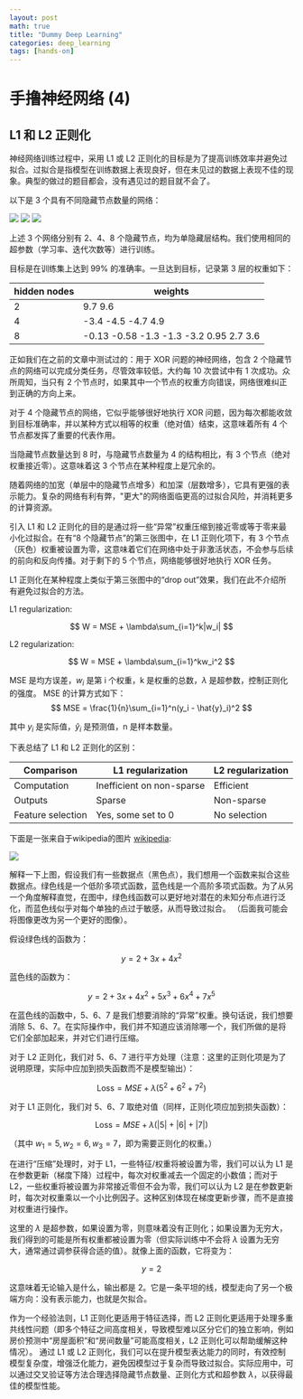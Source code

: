 ```yaml
---
layout: post
math: true
title: "Dummy Deep Learning"
categories: deep_learning
tags: [hands-on]
---
```


# 手撸神经网络 (4)

## L1 和 L2 正则化

神经网络训练过程中，采用 L1 或 L2 正则化的目标是为了提高训练效率并避免过拟合。过拟合是指模型在训练数据上表现良好，但在未见过的数据上表现不佳的现象。典型的做过的题目都会，没有遇见过的题目就不会了。

以下是 3 个具有不同隐藏节点数量的网络：

<img src="{{site.url}}/img/nn015.png">

<img src="{{site.url}}/img/nn016.png">

<img src="{{site.url}}/img/nn017.png">

上述 3 个网络分别有 2、4、8 个隐藏节点，均为单隐藏层结构。我们使用相同的超参数（学习率、迭代次数等）进行训练。

目标是在训练集上达到 99% 的准确率。一旦达到目标，记录第 3 层的权重如下：

hidden nodes | weights
--- | ---
2 | 9.7 9.6
4 | -3.4 -4.5 -4.7 4.9
8 | -0.13 -0.58 -1.3 -1.3 -3.2 0.95 2.7 3.6

正如我们在之前的文章中测试过的：用于 XOR 问题的神经网络，包含 2 个隐藏节点的网络可以完成分类任务，尽管效率较低，大约每 10 次尝试中有 1 次成功。众所周知，当只有 2 个节点时，如果其中一个节点的权重方向错误，网络很难纠正到正确的方向上来。

对于 4 个隐藏节点的网络，它似乎能够很好地执行 XOR 问题，因为每次都能收敛到目标准确率，并以某种方式以相等的权重（绝对值）结束，这意味着所有 4 个节点都发挥了重要的代表作用。

当隐藏节点数量达到 8 时，与隐藏节点数量为 4 的结构相比，有 3 个节点（绝对权重接近零）。这意味着这 3 个节点在某种程度上是冗余的。

随着网络的加宽（单层中的隐藏节点增多）和加深（层数增多），它具有更强的表示能力。复杂的网络有利有弊，"更大"的网络面临更高的过拟合风险，并消耗更多的计算资源。

引入 L1 和 L2 正则化的目的是通过将一些“异常”权重压缩到接近零或等于零来最小化过拟合。在有“8 个隐藏节点”的第三张图中，在 L1 正则化项下，有 3 个节点（灰色）权重被设置为零，这意味着它们在网络中处于非激活状态，不会参与后续的前向和反向传播。对于剩下的 5 个节点，网络能够很好地执行 XOR 任务。

L1 正则化在某种程度上类似于第三张图中的“drop out”效果，我们在此不介绍所有避免过拟合的方法。

L1 regularization:

$$ W = MSE + \lambda\sum_{i=1}^k|w_i| $$

L2 regularization:

$$ W = MSE + \lambda\sum_{i=1}^kw_i^2 $$

MSE 是均方误差，$w_i$ 是第 i 个权重，k 是权重的总数，$\lambda$ 是超参数，控制正则化的强度。
MSE 的计算方式如下：
$$ MSE = \frac{1}{n}\sum_{i=1}^n(y_i - \hat{y}_i)^2 $$

其中 $y_i$ 是实际值，$\hat{y}_i$ 是预测值，n 是样本数量。

下表总结了 L1 和 L2 正则化的区别：

Comparison | L1 regularization | L2 regularization
--- | --- | ---
Computation | Inefficient on non-sparse |  Efficient
Outputs | Sparse | Non-sparse
Feature selection | Yes, some set to 0 | No selection

下面是一张来自于wikipedia的图片 [wikipedia](https://en.wikipedia.org/wiki/Regularization_(mathematics)):

<img src="{{site.url}}/img/nn018.png">

解释一下上图，假设我们有一些数据点（黑色点），我们想用一个函数来拟合这些数据点。绿色线是一个低阶多项式函数，蓝色线是一个高阶多项式函数。为了从另一个角度解释直觉，在图中，绿色线函数可以更好地对潜在的未知分布点进行泛化，而蓝色线似乎对每个单独的点过于敏感，从而导致过拟合。
（后面我可能会将图像更改为另一个更好的图像）。

假设绿色线的函数为：

$$ y = 2 + 3x + 4x^2 $$

蓝色线的函数为：

$$ y = 2 + 3x + 4x^2 + 5x^3 + 6x^4 + 7x^5 $$

在蓝色线的函数中，5、6、7 是我们想要消除的“异常”权重。换句话说，我们想要消除 5、6、7。在实际操作中，我们并不知道应该消除哪一个，我们所做的是将它们全部加起来，并对它们进行压缩。

对于 L2 正则化，我们对 5、6、7 进行平方处理（注意：这里的正则化项是为了说明原理，实际中应加到损失函数而不是模型输出）：

$$ \text{Loss} = MSE + \lambda(5^2 + 6^2 + 7^2) $$

对于 L1 正则化，我们对 5、6、7 取绝对值（同样，正则化项应加到损失函数）：

$$ \text{Loss} = MSE + \lambda(|5| + |6| + |7|) $$

（其中 $w_1=5, w_2=6, w_3=7$，即为需要正则化的权重。）

在进行“压缩”处理时，对于 L1，一些特征/权重将被设置为零，我们可以认为 L1 是在参数更新（梯度下降）过程中，每次对权重减去一个固定的小数值；而对于 L2，一些权重将被设置为非常接近零但不会为零，我们可以认为 L2 是在参数更新时，每次对权重乘以一个小比例因子。这种区别体现在梯度更新步骤，而不是直接对权重进行操作。

这里的 $\lambda$ 是超参数，如果设置为零，则意味着没有正则化；如果设置为无穷大，我们得到的可能是所有权重都被设置为零（但实际训练中不会将 $\lambda$ 设置为无穷大，通常通过调参获得合适的值）。就像上面的函数，它将变为：

$$ y = 2 $$

这意味着无论输入是什么，输出都是 2。它是一条平坦的线，模型走向了另一个极端方向：没有表示能力，也就是欠拟合。

作为一个经验法则，L1 正则化更适用于特征选择，而 L2 正则化更适用于处理多重共线性问题（即多个特征之间高度相关，导致模型难以区分它们的独立影响，例如房价预测中“房屋面积”和“房间数量”可能高度相关，L2 正则化可以帮助缓解这种情况）。
通过 L1 或 L2 正则化，我们可以在提升模型表达能力的同时，有效控制模型复杂度，增强泛化能力，避免因模型过于复杂而导致过拟合。实际应用中，可以通过交叉验证等方法合理选择隐藏节点数量、正则化方式和超参数 $\lambda$，以获得最佳的模型性能。
